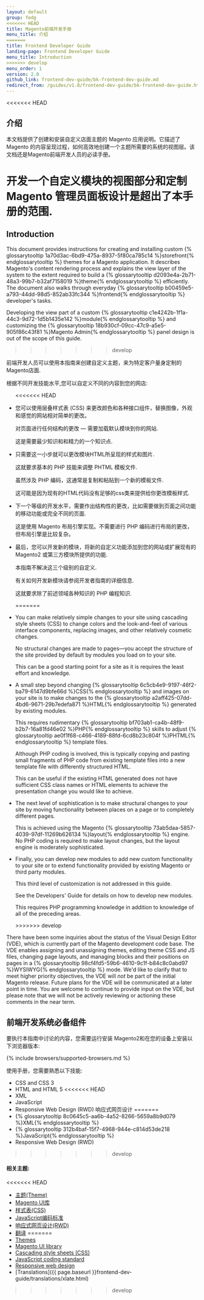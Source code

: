 ```yaml
---
layout: default
group: fedg
<<<<<<< HEAD
title: Magento前端开发手册
menu_title: 介绍
=======
title: Frontend Developer Guide
landing-page: Frontend Developer Guide
menu_title: Introduction
>>>>>>> develop
menu_order: 1
version: 2.0
github_link: frontend-dev-guide/bk-frontend-dev-guide.md
redirect_from: /guides/v1.0/frontend-dev-guide/bk-frontend-dev-guide.html
---
```


<<<<<<< HEAD
<h2 id="overview-introduction">介绍</h2>
本文档提供了创建和安装自定义店面主题的 Magento 应用说明。它描述了 Magento 的内容呈现过程，如何高效地创建一个主题所需要的系统的视图层。该文档还是Magento前端开发人员的必读手册。

开发一个自定义模块的视图部分和定制 Magento 管理员面板设计是超出了本手册的范围.
=======
<h2 id="overview-introduction">Introduction</h2>
This document provides instructions for creating and installing custom {% glossarytooltip 1a70d3ac-6bd9-475a-8937-5f80ca785c14 %}storefront{% endglossarytooltip %} themes for a Magento application. It describes Magento's content rendering process and explains the view layer of the system to the extent required to build a {% glossarytooltip d2093e4a-2b71-48a3-99b7-b32af7158019 %}theme{% endglossarytooltip %} efficiently. The document also walks through everyday {% glossarytooltip b00459e5-a793-44dd-98d5-852ab33fc344 %}frontend{% endglossarytooltip %} developer's tasks.

Developing the view part of a custom {% glossarytooltip c1e4242b-1f1a-44c3-9d72-1d5b1435e142 %}module{% endglossarytooltip %} and customizing the {% glossarytooltip 18b930cf-09cc-47c9-a5e5-905f86c43f81 %}Magento Admin{% endglossarytooltip %} panel design is out of the scope of this guide.
>>>>>>> develop

前端开发人员可以使用本指南来创建自定义主题，来为特定客户量身定制的Magento店面.

<p>根据不同开发技能水平,您可以自定义不同的内容到您的网店:</p>
<ul>
<<<<<<< HEAD
<li><p>您可以使用层叠样式表 (CSS) 来更改颜色和各种接口组件，替换图像，外观和感觉的网站相对简单的更改。</p>
<p>对页面进行任何结构的更改 &mdash; 需要加载默认模块到你的网站.</p>
<p>这是需要最少知识和和精力的一个知识点.</p></li>
<li><p>只需要这一小步就可以更改模块HTML所呈现的样式和图片.</p>
<p>这就要求基本的 PHP 技能来调整 PHTML 模板文件.</p>
<p>虽然涉及 PHP 编码，这通常是复制和粘贴到一个新的模板文件.</p>
<p>这可能是因为现有的HTML代码没有足够的css类来提供给你更改模板样式.</p></li>
<li><p>下一个等级的开发水平，需要作出结构性的更改，比如需要做到页面之间功能的移动功能或完全不同的页面.</p>
<p>这是使用 Magento 布局引擎实现。不需要进行 PHP 编码进行布局的更改，但布局引擎是比较复杂。</p></li>
<li><p>最后，您可以开发新的模块，将新的自定义功能添加到您的网站或扩展现有的 Magento2 或第三方模块所提供的功能.</p>
<p>本指南不解决这三个级别的自定义.</p>
<p>有关如何开发新模块请参阅开发者指南的详细信息.</p>
<p>这就要求除了前述领域各种知识的 PHP 编程知识.</p></li>
=======
<li><p>You can make relatively simple changes to your site using cascading style sheets (CSS) to change colors and the look-and-feel of various interface components, replacing images, and other relatively cosmetic changes.</p>
<p>No structural changes are made to pages&mdash;you accept the structure of the site provided by default by modules you load on to your site.</p>
<p>This can be a good starting point for a site as it is requires the least effort and knowledge.</p></li>
<li><p>A small step beyond changing {% glossarytooltip 6c5cb4e9-9197-46f2-ba79-6147d9bfe66d %}CSS{% endglossarytooltip %} and images on your site is to make changes to the {% glossarytooltip a2aff425-07dd-4bd6-9671-29b7edefa871 %}HTML{% endglossarytooltip %} generated by existing modules.</p>
<p>This requires rudimentary {% glossarytooltip bf703ab1-ca4b-48f9-b2b7-16a81fd46e02 %}PHP{% endglossarytooltip %} skills to adjust {% glossarytooltip ae0f1f68-c466-4189-88fd-6cd8b23c804f %}PHTML{% endglossarytooltip %} template files.</p>
<p>Although PHP coding is involved, this is typically copying and pasting small fragments of PHP code from existing template files into a new template file with differently structured HTML.</p>
<p>This can be useful if the existing HTML generated does not have sufficient CSS class names or HTML elements to achieve the presentation change you would like to achieve.</p></li>
<li><p>The next level of sophistication is to make structural changes to your site by moving functionality between places on a page or to completely different pages.</p>
<p>This is achieved using the Magento {% glossarytooltip 73ab5daa-5857-4039-97df-11269b626134 %}layout{% endglossarytooltip %} engine.  No PHP coding is required to make layout changes, but the layout engine is moderately sophisticated.</p></li>
<li><p>Finally, you can develop new modules to add new custom functionality to your site or to extend functionality provided by existing Magento or third party modules.</p>
<p>This third level of customization is not addressed in this guide.</p>
<p>See the Developers' Guide for details on how to develop new modules.</p>
<p>This requires PHP programming knowledge in addition to knowledge of all of the preceding areas.</p></li>
>>>>>>> develop
</ul>

<div class="bs-callout bs-callout-info" id="info">
<p>There have been some inquiries about the status of the Visual Design Editor (VDE), which is currently part of the Magento development code base. The VDE enables assigning and unassigning themes, editing theme CSS and JS files, changing page layouts, and managing blocks and their positions on pages in a {% glossarytooltip 98cf4fd5-59b6-4610-9c1f-b84c8c0abd97 %}WYSIWYG{% endglossarytooltip %} mode. We'd like to clarify that to meet higher priority objectives, the VDE will <em>not</em> be part of the initial Magento release. Future plans for the VDE will be communicated at a later point in time. You are welcome to continue to provide input on the VDE, but please note that we will not be actively reviewing or actioning these comments in the near term.</p>
</div>

<h2 id="fedg-prereqs">前端开发系统必备组件</h2>

要执行本指南中讨论的内容，您需要运行安装 Magento2和在您的设备上安装以下浏览器版本:

{% include browsers/supported-browsers.md %}

使用手册，您需要熟悉以下技能:

*	CSS and CSS 3
*	HTML and HTML 5
<<<<<<< HEAD
*	XML
*	JavaScript
*	Responsive Web Design (RWD) 响应式网页设计
=======
*	{% glossarytooltip 8c0645c5-aa6b-4a52-8266-5659a8b9d079 %}XML{% endglossarytooltip %}
*	{% glossarytooltip 312b4baf-15f7-4968-944e-c814d53de218 %}JavaScript{% endglossarytooltip %}
*	Responsive Web Design (RWD)
>>>>>>> develop

#### 相关主题:

<<<<<<< HEAD
*	<a href="{{ site.gdeurl }}frontend-dev-guide/themes/theme-general.html">主题(Theme)</a>
*	<a href="{{ site.gdeurl }}frontend-dev-guide/css-topics/theme-ui-lib.html">Magento UI库</a>
*	<a href="{{ site.gdeurl }}frontend-dev-guide/css-topics/css-overview.html">样式表(CSS) </a>
*	<a href="{{ site.gdeurl }}coding-standards/code-standard-javascript.html">JavaScript编码标准</a>
*	<a href="{{ site.gdeurl }}frontend-dev-guide/responsive-web-design/rwd_overview.html">响应式网页设计(RWD)</a>
*	<a href="{{ site.gdeurl }}architecture/behavior/xlate.html">翻译</a>
=======
*	<a href="{{page.baseurl}}frontend-dev-guide/themes/theme-general.html">Themes</a>
*	<a href="{{page.baseurl}}frontend-dev-guide/css-topics/theme-ui-lib.html">Magento UI library</a>
*	<a href="{{page.baseurl}}frontend-dev-guide/css-topics/css-overview.html">Cascading style sheets (CSS) </a>
*	<a href="{{page.baseurl}}coding-standards/code-standard-javascript.html">JavaScript coding standard</a>
*	<a href="{{page.baseurl}}frontend-dev-guide/responsive-web-design/rwd_overview.html">Responsive web design</a>
*	[Translations]({{ page.baseurl }}frontend-dev-guide/translations/xlate.html)
>>>>>>> develop

